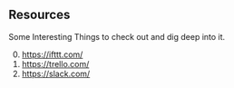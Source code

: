 ## Resources

Some Interesting Things to check out and dig deep into it.

0. https://ifttt.com/
1. https://trello.com/
2. https://slack.com/
